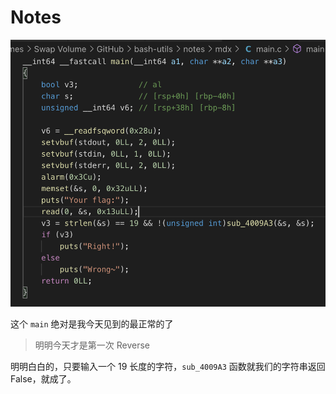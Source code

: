 # Notes

![image-20201010164046625](notes.assets/image-20201010164046625.png)

这个 `main` 绝对是我今天见到的最正常的了

> 明明今天才是第一次 Reverse

明明白白的，只要输入一个 19 长度的字符，`sub_4009A3` 函数就我们的字符串返回 False，就成了。

